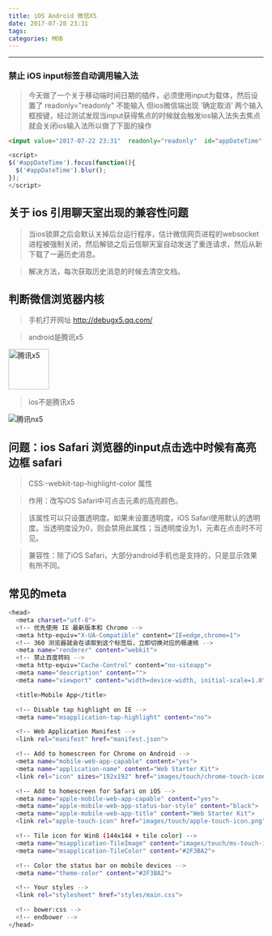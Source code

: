```yaml
---
title: iOS Android 微信X5
date: 2017-07-20 23:31
tags:
categories: MOB
---
```

------

<!-- more -->

### 禁止 iOS input标签自动调用输入法


> 今天做了一个关于移动端时间日期的插件，必须使用input为载体，然后设置了 readonly="readonly" 不能输入 但ios微信端出现  ‘确定取消’ 两个输入框按键，经过测试发现当input获得焦点的时候就会触发ios输入法失去焦点就会关闭ios输入法所以做了下面的操作

```html
<input value="2017-07-22 23:31"  readonly="readonly"  id="appDateTime"  type="text">
```

```javascript
<script>
$('#appDateTime').focus(function(){
  $('#appDateTime').blur();
});
</script>

```

## 关于 ios 引用聊天室出现的兼容性问题

> 当ios锁屏之后会默认关掉后台运行程序，估计微信网页进程的websocket进程被强制关闭，然后解锁之后云信聊天室自动发送了重连请求，然后从新下载了一遍历史消息。

> 解决方法，每次获取历史消息的时候去清空文档。


## 判断微信浏览器内核

> 手机打开网址 <http://debugx5.qq.com/>

> android是腾讯x5

<img src="/hexo/images/txX5.png" alt="腾讯x5"  height="80">

> ios不是腾讯x5

<img src="/hexo/images/txnX5.png" alt="腾讯nx5">

## 问题：ios Safari 浏览器的input点击选中时候有高亮边框 safari

> CSS:-webkit-tap-highlight-color 属性

> 作用：改写iOS Safari中可点击元素的高亮颜色。

> 该属性可以只设置透明度。如果未设置透明度，iOS Safari使用默认的透明度。当透明度设为0，则会禁用此属性；当透明度设为1，元素在点击时不可见。

> 兼容性：除了iOS Safari，大部分android手机也是支持的，只是显示效果有所不同。

## 常见的meta

```bash
<head>
  <meta charset="utf-8">
  <!-- 优先使用 IE 最新版本和 Chrome -->
  <meta http-equiv="X-UA-Compatible" content="IE=edge,chrome=1">
  <!-- 360 浏览器就会在读取到这个标签后，立即切换对应的极速核 -->
  <meta name="renderer" content="webkit">
  <!-- 禁止百度转码 -->
  <meta http-equiv="Cache-Control" content="no-siteapp">
  <meta name="description" content="">
  <meta name="viewport" content="width=device-width, initial-scale=1.0">

  <title>Mobile App</title>

  <!-- Disable tap highlight on IE -->
  <meta name="msapplication-tap-highlight" content="no">

  <!-- Web Application Manifest -->
  <link rel="manifest" href="manifest.json">

  <!-- Add to homescreen for Chrome on Android -->
  <meta name="mobile-web-app-capable" content="yes">
  <meta name="application-name" content="Web Starter Kit">
  <link rel="icon" sizes="192x192" href="images/touch/chrome-touch-icon-192x192.png">

  <!-- Add to homescreen for Safari on iOS -->
  <meta name="apple-mobile-web-app-capable" content="yes">
  <meta name="apple-mobile-web-app-status-bar-style" content="black">
  <meta name="apple-mobile-web-app-title" content="Web Starter Kit">
  <link rel="apple-touch-icon" href="images/touch/apple-touch-icon.png">

  <!-- Tile icon for Win8 (144x144 + tile color) -->
  <meta name="msapplication-TileImage" content="images/touch/ms-touch-icon-144x144-precomposed.png">
  <meta name="msapplication-TileColor" content="#2F3BA2">

  <!-- Color the status bar on mobile devices -->
  <meta name="theme-color" content="#2F3BA2">

  <!-- Your styles -->
  <link rel="stylesheet" href="styles/main.css">

  <!-- bower:css -->
  <!-- endbower -->
</head>
```